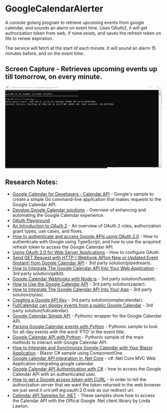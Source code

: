 # GoogleCalendarAlerter
A console golang program to retrieve upcoming events from google calendar, and sounds an alarm on event time.
Uses OAuth2, it will get authorization token from web, if none exists, and saves the refresh token on file to renew expiration.

The service will fetch at the start of each minute. It will sound an alarm 15 minutes before, and on the event time.


## Screen Capture - Retrieves upcoming events up till tomorrow, on every minute. ##
![Fetch Events](https://github.com/jiunnhwa/GoogleCalendarAlerter/blob/main/20220621%20MyGoogleCalAlerter.gif?raw=true "Send OTP")



## Research Notes: ##
- [Google Calendar for Developers - Calendar API](https://developers.google.com/calendar/api/quickstart/go) - Google's sample to create a simple Go command-line application that makes requests to the Google Calendar API. 
- [Develop Google Calendar solutions](https://developers.google.com/calendar) - Overview of enhancing and automating the Google Calendar experience.
- [OAuth Playground](https://developers.google.com/oauthplayground/)
- [An Introduction to OAuth 2](https://www.digitalocean.com/community/tutorials/an-introduction-to-oauth-2) - An overview of OAuth 2 roles, authorization grant types, use cases, and flows.
- [How to authenticate and access Google APIs using OAuth 2.0](https://blog.logrocket.com/how-to-authenticate-access-google-apis-using-oauth-2-0/) - How to authenticate with Google using TypeScript, and how to use the acquired refresh token to access the Google Calendar API. 
- [Using OAuth 2.0 for Web Server Applications](https://developers.google.com/identity/protocols/oauth2/web-server) - How to configure OAuth.
- [Send GET Request with HTTP / Webhook APIon New or Updated Event (Instant) from Google Calendar API](https://pipedream.com/apps/google-calendar/integrations/http/get-request-with-http-webhook-api-on-new-or-updated-event-instant-from-google-calendar-api-int_EzsYAz) - 3rd party solution(pipedream).
- [How to Integrate The Google Calendar API Into Your Web Application](https://qalbit.com/blog/how-to-integrate-the-google-calendar-api-into-your-web-application/) - 3rd party solution(qalbit).
- [Google Calendar Webhooks with Node.js](https://fusebit.io/blog/google-calendar-webhooks)  - 3rd party solution(fusebit).
- [How to Use the Google Calendar API](https://zapier.com/engineering/how-to-use-the-google-calendar-api/)  - 3rd party solution(zapier).
- [How to Integrate The Google Calendar API Into Your App](https://www.nylas.com/blog/integrate-google-calendar-api)  - 3rd party solution(nylas).
- [Creating a Google API Key](https://docs.simplecalendar.io/google-api-key/)  - 3rd party solution(simplecalendar).
- [FullCalendar can display events from a public Google Calendar](https://fullcalendar.io/docs/google-calendar) - 3rd party solution(fullcalendar).
- [Google Calendar Simple API](https://github.com/kuzmoyev/google-calendar-simple-api) - Pythonic wrapper for the Google Calendar API.
- [Parsing Google Calendar events with Python](https://qxf2.com/blog/google-calendar-python/) - Pythonic sample to look for all-day events with the word ‘PTO’ in the event title.
- [Google Calendar API with Python](https://dev.to/nelsoncode/google-calendar-api-con-python-1ib1) - Pythonic sample of the main methods to interact with Google Calendar API.
- [How to Integrate and Synchronize Google Calendar with Your Blazor Application](https://www.grapecity.com/blogs/how-to-integrate-synchronize-google-calendar-with-blazor-application) - Blazor C# sample using ComponentOne.
- [Google calendar API integration in .Net Core](https://www.thecodehubs.com/google-calendar-api-integration-in-net-core/) - c# .Net Core MVC Web Application integrating google calendar.
- [Google Calendar API Authentication with C#](https://www.daimto.com/google-calendar-api-authentication-with-c/) - how to access the Google Calendar API with an authenticated user. 
- [How to get a Google access token with CURL](https://www.daimto.com/how-to-get-a-google-access-token-with-curl/) - In order to tell the authorization server that we want the token returned in the web browser we just send it urn:ietf:wg:oauth:2.0:oob as our redirect uri.
- [Calendar API Samples for .NET](https://github.com/LindaLawton/Google-Dotnet-Samples/tree/master/Samples/Calendar%20API) - These samples show how to access the Calendar API with the Offical Google .Net client library by Linda Lawton.
